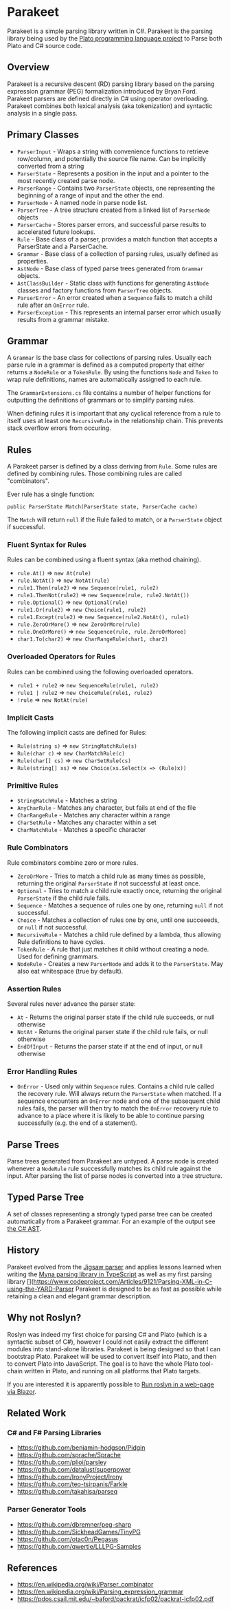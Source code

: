 # Parakeet

Parakeet is a simple parsing library written in C#. Parakeet is the parsing library being used by the 
[Plato programming language project](https://github.com/cdiggins/plato) to Parse both Plato 
and C# source code. 

## Overview 

Parakeet is a recursive descent (RD) parsing library based on the parsing expression grammar (PEG) formalization
introduced by Bryan Ford. Parakeet parsers are defined directly in C# using operator overloading. 
Parakeet combines both lexical analysis (aka tokenization) and syntactic analysis in a single pass. 

## Primary Classes

* `ParserInput` - Wraps a string with convenience functions to retrieve row/column, and potentially the source file name. 
Can be implicitly converted from a string 
* `ParserState` - Represents a position in the input and a pointer to the most recently created parse node. 
* `ParserRange` - Contains two `ParserState` objects, one representing the beginning of a range of input and the other the end.
* `ParserNode` - A named node in parse node list.  
* `ParserTree` - A tree structure created from a linked list of `ParserNode` objects
* `ParserCache` - Stores parser errors, and successful parse results to accelerated future lookups. 
* `Rule` - Base class of a parser, provides a match function that accepts a ParserState and a ParserCache.
* `Grammar` - Base class of a collection of parsing rules, usually defined as properties. 
* `AstNode` - Base class of typed parse trees generated from `Grammar` objects. 
* `AstClassBuilder` - Static class with functions for generating `AstNode` classes and factory functions from `ParserTree` objects. 
* `ParserError` - An error created when a `Sequence` fails to match a child rule after an `OnError` rule.
* `ParserException` - This represents an internal parser error which usually results from a grammar mistake.  

## Grammar

A `Grammar` is the base class for collections of parsing rules. Usually each parse rule in a grammar is defined 
as a computed property that either returns a `NodeRule` or a `TokenRule`. By using the functions `Node` and `Token`
to wrap rule definitions, names are automatically assigned to each rule. 

The `GrammarExtensions.cs` file contains a number of helper functions for outputting the definitions of grammars 
or to simplify parsing rules. 

When defining rules it is important that any cyclical reference from a rule to itself uses at least one `RecursiveRule`
in the relationship chain. This prevents stack overflow errors from occuring.
 
## Rules

A Parakeet parser is defined by a class deriving from `Rule`. Some rules are defined by combining rules. 
Those combining rules are called "combinators". 

Ever rule has a single function:

```chsarp
public ParserState Match(ParserState state, ParserCache cache)
```

The `Match` will return `null` if the Rule failed to match, or a `ParserState` object if successful.

### Fluent Syntax for Rules

Rules can be combined using a fluent syntax (aka method chaining). 

* `rule.At()` => `new At(rule)`
* `rule.NotAt()` => `new NotAt(rule)`
* `rule1.Then(rule2)` => `new Sequence(rule1, rule2)`
* `rule1.ThenNot(rule2)` => `new Sequence(rule, rule2.NotAt())`
* `rule.Optional()` => `new Optional(rule)`
* `rule1.Or(rule2)` => `new Choice(rule1, rule2)`
* `rule1.Except(rule2)` => `new Sequence(rule2.NotAt(), rule1)`
* `rule.ZeroOrMore()` => `new ZeroOrMore(rule)`
* `rule.OneOrMore()` => `new Sequence(rule, rule.ZeroOrMoree)`
* `char1.To(char2)` => `new CharRangeRule(char1, char2)`

### Overloaded Operators for Rules

Rules can be combined using the following overloaded operators.

* `rule1 + rule2` => `new SequenceRule(rule1, rule2)`
* `rule1 | rule2` => `new ChoiceRule(rule1, rule2)`
* `!rule` => `new NotAt(rule)`

### Implicit Casts

The following implicit casts are defined for Rules: 

* `Rule(string s)` => `new StringMatchRule(s)`
* `Rule(char c)` => `new CharMatchRule(c)`
* `Rule(char[] cs)` => `new CharSetRule(cs)`
* `Rule(string[] xs)` => `new Choice(xs.Select(x => (Rule)x))`

### Primitive Rules

* `StringMatchRule` - Matches a string
* `AnyCharRule` - Matches any character, but fails at end of the file 
* `CharRangeRule` - Matches any character within a range  
* `CharSetRule` - Matches any character within a set
* `CharMatchRule` - Matches a specific character

### Rule Combinators

Rule combinators combine zero or more rules. 

* `ZeroOrMore` - Tries to match a child rule as many times as possible, returning the original `ParserState` if not successful at least once. 
* `Optional` - Tries to match a child rule exactly once, returning the original `ParserState` if the child rule fails. 
* `Sequence` - Matches a sequence of rules one by one, returning `null` if not successful.
* `Choice` - Matches a collection of rules one by one, until one succeeeds, or `null` if not successful.
* `RecursiveRule` - Matches a child rule defined by a lambda, thus allowing Rule definitions to have cycles.
* `TokenRule` - A rule that just matches it child without creating a node. Used for defining grammars. 
* `NodeRule` - Creates a new `ParserNode` and adds it to the `ParserState`. May also eat whitespace (true by default). 

### Assertion Rules

Several rules never advance the parser state:

* `At` - Returns the original parser state if the child rule succeeds, or null otherwise 
* `NotAt` - Returns the original parser state if the child rule fails, or null otherwise 
* `EndOfInput` - Returns the parser state if at the end of input, or null otherwise 

### Error Handling Rules

* `OnError` - Used only within `Sequence` rules. Contains a child rule called the recovery rule. 
Will always return the `ParserState` when matched. If a sequence encounters an `OnError` node and 
one of the subsequent child rules fails, the parser will then try to match the `OnError` recovery rule to advance 
to a place where it is likely to be able to continue parsing successfully (e.g. the end of a statement).


## Parse Trees 

Parse trees generated from Parakeet are untyped. A parse node is created whenever a `NodeRule` rule 
successfully matches its child rule against the input. After parsing the list of parse nodes 
is converted into a tree structure. 

## Typed Parse Tree 

A set of classes representing a strongly typed parse tree can be created automatically from a Parakeet grammar. 
For an example of the output see [the C# AST](https://github.com/cdiggins/parakeet/blob/master/Parakeet.Demos/CSharpAst.cs).

## History 

Parakeet evolved from the [Jigsaw parser](https://www.codeproject.com/Articles/272494/Implementing-Programming-Languages-using-Csharp) 
and applies lessons learned when writing the [Myna parsing library in TypeScript](https://cdiggins.github.io/myna-parser/) 
as well as my first parsing library [](https://www.codeproject.com/Articles/9121/Parsing-XML-in-C-using-the-YARD-Parser
Parakeet is designed to be as fast as possible while retaining a clean and elegant grammar description. 

## Why not Roslyn?

Roslyn was indeed my first choice for parsing C# and Plato (which is a syntactic subset of C#), however I could not easily extract the different 
modules into stand-alone libraries. Parakeet is being designed so that I can bootstrap Plato. Parakeet will be used to convert itself into Plato, 
and then to convert Plato into JavaScript. The goal is to have the whole Plato tool-chain written in Plato, and running on all platforms 
that Plato targets. 

If you are interested it is apparently possible  to [Run roslyn in a web-page via Blazor](https://github.com/Suchiman/Runny/tree/master/Runny). 

## Related Work

### C# and F# Parsing Libraries 

* https://github.com/benjamin-hodgson/Pidgin
* https://github.com/sprache/Sprache
* https://github.com/plioi/parsley
* https://github.com/datalust/superpower
* https://github.com/IronyProject/Irony
* https://github.com/teo-tsirpanis/Farkle
* https://github.com/takahisa/parseq

### Parser Generator Tools

* https://github.com/dbremner/peg-sharp  
* https://github.com/SickheadGames/TinyPG 
* https://github.com/otac0n/Pegasus
* https://github.com/qwertie/LLLPG-Samples

## References

* https://en.wikipedia.org/wiki/Parser_combinator
* https://en.wikipedia.org/wiki/Parsing_expression_grammar
* https://pdos.csail.mit.edu/~baford/packrat/icfp02/packrat-icfp02.pdf
